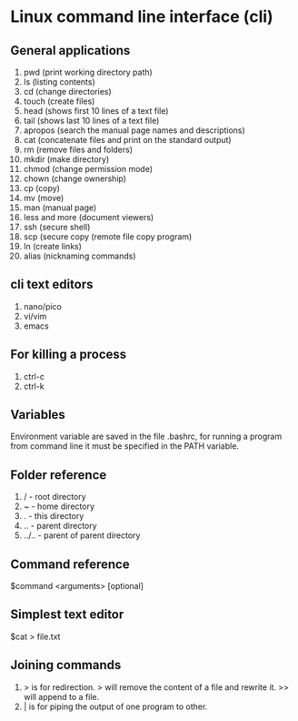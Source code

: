 # Linux command line interface (cli)

## General applications
1. pwd (print working directory path)
2. ls (listing contents)
3. cd (change directories)
4. touch (create files)
5. head (shows first 10 lines of a text file)
6. tail (shows last 10 lines of a text file)
7. apropos (search the manual page names and descriptions)
8. cat (concatenate files and print on the standard output)
9. rm (remove files and folders)
10. mkdir (make directory)
11. chmod (change permission mode)
12. chown (change ownership)
13. cp (copy)
14. mv (move)
15. man (manual page)
16. less and more (document viewers)
17. ssh (secure shell)
18. scp (secure copy (remote file copy program)
19. ln (create links)
20. alias (nicknaming commands)


## cli text editors
1. nano/pico
2. vi/vim
3. emacs

## For killing a process
1. ctrl-c
2. ctrl-k

## Variables
Environment variable are saved in the file .bashrc, for running a program from command line it must be specified in the PATH variable.

## Folder reference
1. / - root directory
2. ~ - home directory
3. . - this directory
4. .. - parent directory
5. ../.. - parent of parent directory


## Command reference
$command \<arguments\> \[optional\]


## Simplest text editor
$cat > file.txt

## Joining commands
1. \> is for redirection. \> will remove the content of a file and rewrite it. \>> will append to a file.
2. | is for piping the output of one program to other.

